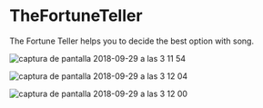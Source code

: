 # TheFortuneTeller
The Fortune Teller helps you to decide the best option with song.

![captura de pantalla 2018-09-29 a las 3 11 54](https://user-images.githubusercontent.com/32960226/46239205-81cc6680-c395-11e8-990d-7677b41e25ec.png)

![captura de pantalla 2018-09-29 a las 3 12 04](https://user-images.githubusercontent.com/32960226/46239209-90b31900-c395-11e8-8b1e-509c10f0324e.png)

![captura de pantalla 2018-09-29 a las 3 12 00](https://user-images.githubusercontent.com/32960226/46239210-9dd00800-c395-11e8-8f02-7b6117ad6363.png)
